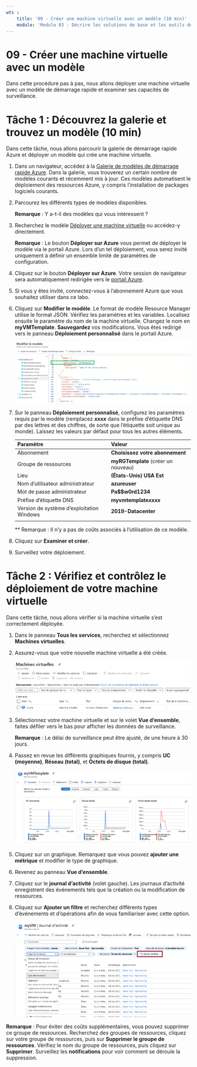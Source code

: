 ```yaml
---
wts :
    title: '09 - Créer une machine virtuelle avec un modèle (10 min)'
    module: 'Module 03 : Décrire les solutions de base et les outils de gestion dans Azure'
---
```

# 09 - Créer une machine virtuelle avec un modèle

Dans cette procédure pas à pas, nous allons déployer une machine virtuelle avec un modèle de démarrage rapide et examiner ses capacités de surveillance.

# Tâche 1 : Découvrez la galerie et trouvez un modèle (10 min)

Dans cette tâche, nous allons parcourir la galerie de démarrage rapide Azure et déployer un modèle qui crée une machine virtuelle. 

1. Dans un navigateur, accédez à la [Galerie de modèles de démarrage rapide Azure](https://azure.microsoft.com/resources/templates?azure-portal=true). Dans la galerie, vous trouverez un certain nombre de modèles courants et récemment mis à jour. Ces modèles automatisent le déploiement des ressources Azure, y compris l’installation de packages logiciels courants.

2. Parcourez les différents types de modèles disponibles. 

    **Remarque** : Y a-t-il des modèles qui vous intéressent ?

3. Recherchez le modèle [Déployer une machine virtuelle](https://azure.microsoft.com/resources/templates/101-vm-simple-windows?azure-portal=true) ou accédez-y directement.

    **Remarque** : Le bouton **Déployer sur Azure** vous permet de déployer le modèle via le portail Azure. Lors d’un tel déploiement, vous serez invité uniquement à définir un ensemble limité de paramètres de configuration. 

4. Cliquez sur le bouton **Déployer sur Azure**. Votre session de navigateur sera automatiquement redirigée vers le [portail Azure](http://portal.azure.com/).

5. Si vous y êtes invité, connectez-vous à l’abonnement Azure que vous souhaitez utiliser dans ce labo.

6. Cliquez sur **Modifier le modèle**. Le format de modèle Resource Manager utilise le format JSON. Vérifiez les paramètres et les variables.  Localisez ensuite le paramètre du nom de la machine virtuelle. Changez le nom en **myVMTemplate**. **Sauvegardez** vos modifications. Vous êtes redirigé vers le panneau **Déploiement personnalisé** dans le portail Azure.

    ![Capture d’écran du modèle avec le changement de nom de la machine virtuelle en surbrillance.](../images/0901.png)

7. Sur le panneau **Déploiement personnalisé**, configurez les paramètres requis par le modèle (remplacez ***xxxx*** dans le préfixe d’étiquette DNS par des lettres et des chiffres, de sorte que l’étiquette soit unique au monde). Laissez les valeurs par défaut pour tous les autres éléments. 

    | Paramètre| Valeur|
    |----|----|
    | Abonnement | **Choisissez votre abonnement**|
    | Groupe de ressources | **myRGTemplate** (créer un nouveau) |
    | Lieu | **(États-Unis) USA Est** |
    | Nom d’utilisateur administrateur | **azureuser** |
    | Mot de passe administrateur | **Pa$$w0rd1234** |
    | Préfixe d’étiquette DNS | **myvmtemplate*xxxx*** |
    | Version de système d’exploitation Windows | **2019-Datacenter** |
    | | |
    
    ** Remarque : Il n’y a pas de coûts associés à l’utilisation de ce modèle.

9. Cliquez sur **Examiner et créer**.

10. Surveillez votre déploiement. 

# Tâche 2 : Vérifiez et contrôlez le déploiement de votre machine virtuelle

Dans cette tâche, nous allons vérifier si la machine virtuelle s’est correctement déployée. 

1. Dans le panneau **Tous les services**, recherchez et sélectionnez **Machines virtuelles**.

2. Assurez-vous que votre nouvelle machine virtuelle a été créée. 

    ![Capture d’écran de la page des machines virtuelles. La nouvelle machine virtuelle est affichée et fonctionne.](../images/0902.png)

3. Sélectionnez votre machine virtuelle et sur le volet **Vue d’ensemble**, faites défiler vers le bas pour afficher les données de surveillance.

    **Remarque** : Le délai de surveillance peut être ajusté, de une heure à 30 jours.

4. Passez en revue les différents graphiques fournis, y compris **UC (moyenne)**, **Réseau (total)**, et **Octets de disque (total)**. 

    ![Capture d’écran des graphiques de surveillance des machines virtuelles.](../images/0903.png)

5. Cliquez sur un graphique. Remarquez que vous pouvez **ajouter une métrique** et modifier le type de graphique.

6. Revenez au panneau **Vue d’ensemble**.

7. Cliquez sur le **journal d’activité** (volet gauche). Les journaux d’activité enregistrent des événements tels que la création ou la modification de ressources. 

8. Cliquez sur **Ajouter un filtre** et recherchez différents types d’événements et d’opérations afin de vous familiariser avec cette option. 

    ![Capture d’écran de la page Ajouter des filtres avec le type d’événement sélectionné.](../images/0904.png)

**Remarque** : Pour éviter des coûts supplémentaires, vous pouvez supprimer ce groupe de ressources. Recherchez des groupes de ressources, cliquez sur votre groupe de ressources, puis sur **Supprimer le groupe de ressources**. Vérifiez le nom du groupe de ressources, puis cliquez sur **Supprimer**. Surveillez les **notifications** pour voir comment se déroule la suppression.

